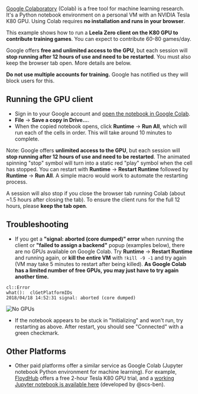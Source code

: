 [Google Colaboratory](https://colab.research.google.com) (Colab) is a free tool for machine learning research. It's a Python notebook environment on a personal VM with an NVIDIA Tesla K80 GPU. Using Colab requires **no installation and runs in your browser**.

This example shows how to run a **Leela Zero client on the K80 GPU to contribute training games**. You can expect to contribute 60-80 games/day.

Google offers **free and unlimited access to the GPU**, but each session will **stop running after 12 hours of use and need to be restarted**. You must also keep the browser tab open. More details are below.

**Do not use multiple accounts for training.** Google has notified us they will block users for this.

## Running the GPU client

* Sign in to your Google account and [open the notebook in Google Colab](https://colab.research.google.com/drive/1WQfPOFhkahIJSxdIjeSQqK4q30j3T1qF).
* **File** -> **Save a copy in Drive…**.
* When the copied notebook opens, click **Runtime** -> **Run All**, which will run each of the cells in order. This will take around 10 minutes to complete.

Note: Google offers **unlimited access to the GPU**, but each session will **stop running after 12 hours of use and need to be restarted**. The animated spinning "stop" symbol will turn into a static red "play" symbol when the cell has stopped. You can restart with **Runtime** -> **Restart Runtime** followed by **Runtime** -> **Run All**. A simple macro would work to automate the restarting process. 

A session will also stop if you close the browser tab running Colab (about ~1.5 hours after closing the tab). To ensure the client runs for the full 12 hours, please **keep the tab open**.

## Troubleshooting
 * If you get a **"signal: aborted (core dumped)" error** when running the client or **"failed to assign a backend"** popup (examples below), there are no GPUs available on Google Colab. Try **Runtime** -> **Restart Runtime** and running again, or **kill the entire VM** with `!kill -9 -1` and try again (VM may take 5 minutes to restart after being killed). **As Google Colab has a limited number of free GPUs, you may just have to try again another time.**
```
cl::Error
what():  clGetPlatformIDs
2018/04/18 14:52:31 signal: aborted (core dumped)
```
![No GPUs](https://i.imgur.com/UI63IrA.png)
 * If the notebook appears to be stuck in "Initializing" and won't run, try restarting as above. After restart, you should see "Connected" with a green checkmark.

## Other Platforms
 * Other paid platforms offer a similar service as Google Colab (Jupyter notebook Python environment for machine learning). For example, [FloydHub](https://www.floydhub.com/) offers a free 2-hour Tesla K80 GPU trial, and a [working Jupyter notebook is available here](https://drive.google.com/open?id=1c0rxfB5r-5-JhfNAjJfvjDFBSVYIFOq7) (developed by @scs-ben).
